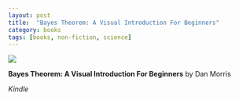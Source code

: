 ```yaml
---
layout: post
title:  "Bayes Theorem: A Visual Introduction For Beginners"
category: books
tags: [books, non-fiction, science]
---
```


<a target="_blank"  href="https://www.amazon.com/gp/product/1549761749/ref=as_li_tl?ie=UTF8&camp=1789&creative=9325&creativeASIN=1549761749&linkCode=as2&tag=42models-20&linkId=f5f7360e2e306c4262e900d362bdbb9e"><img border="0" src="//ws-na.amazon-adsystem.com/widgets/q?_encoding=UTF8&MarketPlace=US&ASIN=1549761749&ServiceVersion=20070822&ID=AsinImage&WS=1&Format=_SL250_&tag=42models-20" ></a><img src="//ir-na.amazon-adsystem.com/e/ir?t=42models-20&l=am2&o=1&a=1549761749" width="1" height="1" border="0" alt="" style="border:none !important; margin:0px !important;" />

**Bayes Theorem: A Visual Introduction For Beginners** by Dan Morris

*Kindle*

